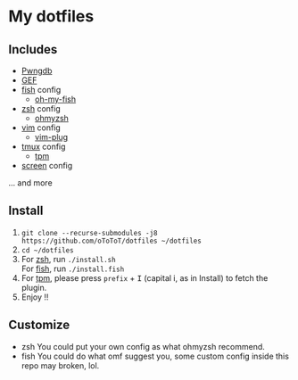 My dotfiles
===========

## Includes ##

- [Pwngdb](https://github.com/scwuaptx/Pwngdb)
- [GEF](https://github.com/hugsy/gef)
- [fish](https://github.com/fish-shell/fish-shell/) config
    - [oh-my-fish](https://github.com/oh-my-fish/oh-my-fish)
- [zsh](https://www.zsh.org/) config
    - [ohmyzsh](https://github.com/ohmyzsh/ohmyzsh)
- [vim](https://www.vim.org/) config
    - [vim-plug](https://github.com/junegunn/vim-plug)
- [tmux](https://github.com/tmux/tmux) config
    - [tpm](https://github.com/tmux-plugins/tpm)
- [screen](https://www.gnu.org/software/screen/) config

... and more

## Install ##

1. `git clone --recurse-submodules -j8 https://github.com/oToToT/dotfiles ~/dotfiles`
2. `cd ~/dotfiles`
3. For [zsh](https://www.zsh.org), run `./install.sh`  
   For [fish](https://github.com/fish-shell/fish-shell/), run `./install.fish`
4. For [tpm](https://github.com/tmux-plugins/tpm), please press `prefix` + <kbd>I</kbd> (capital i, as in Install) to fetch the plugin.
5. Enjoy !!

## Customize ##
* zsh
    You could put your own config as what ohmyzsh recommend.
* fish
    You could do what omf suggest you, some custom config inside this repo may broken, lol.
